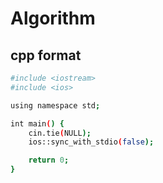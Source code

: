 # Algorithm

## cpp format
```bash
#include <iostream>
#include <ios>

using namespace std;

int main() {
	cin.tie(NULL);
	ios::sync_with_stdio(false);

	return 0;
}
```